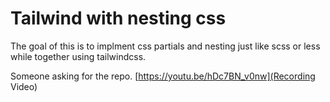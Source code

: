 # Tailwind with nesting css

The goal of this is to implment css partials and nesting just like scss or less while together using tailwindcss.

Someone asking for the repo.
[https://youtu.be/hDc7BN_v0nw](Recording Video)
